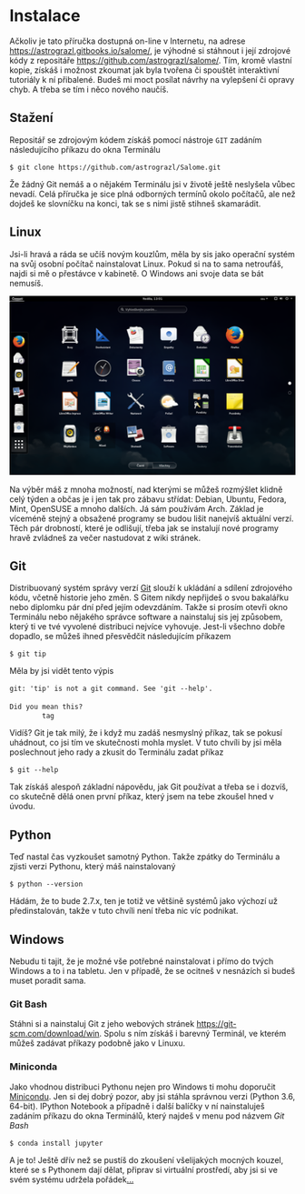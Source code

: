 # Instalace

Ačkoliv je tato příručka dostupná on-line v Internetu, na adrese
<https://astrograzl.gitbooks.io/salome/>, je výhodné si stáhnout i její
zdrojové kódy z repositáře <https://github.com/astrograzl/salome/>. Tím,
kromě vlastní kopie, získáš i možnost zkoumat jak byla tvořena či
spouštět interaktivní tutoriály k ní přibalené. Budeš mi moct posílat
návrhy na vylepšení či opravy chyb. A třeba se tím i něco nového
naučíš.


## Stažení

Repositář se zdrojovým kódem získáš pomocí nástroje `GIT` zadáním
následujícího příkazu do okna Terminálu

	$ git clone https://github.com/astrograzl/Salome.git

Že žádný Git nemáš a o nějakém Terminálu jsi v životě ještě neslyšela
vůbec nevadí. Celá příručka je sice plná odborných termínů okolo
počítačů, ale než dojdeš ke slovníčku na konci, tak se s nimi jistě
stihneš skamarádit.


## Linux

Jsi-li hravá a ráda se učíš novým kouzlům, měla by sis jako operační
systém na svůj osobní počítač nainstalovat Linux. Pokud si na to sama
netroufáš, najdi si mě o přestávce v kabinetě. O Windows ani svoje data
se bát nemusíš.

![Fedora](screenshots/fedora.png)

Na výběr máš z mnoha možností, nad kterými se můžeš rozmýšlet klidně celý týden
a občas je i jen tak pro zábavu střídat: Debian, Ubuntu, Fedora, Mint, OpenSUSE
a mnoho dalších. Já sám používám Arch. Základ je víceméně stejný a obsažené programy se budou lišit nanejvíš aktuální verzí. Těch pár drobností, které je odlišují, třeba jak se instalují nové programy hravě zvládneš za večer nastudovat z wiki stránek.


## Git

Distribuovaný systém správy verzí [Git](https://git-scm.org) slouží k
ukládání a sdílení zdrojového kódu, včetně historie jeho změn. S Gitem
nikdy nepřijdeš o svou bakalářku nebo diplomku pár dní před jejím
odevzdáním. Takže si prosím otevři okno Terminálu nebo nějakého správce software
a nainstaluj sis jej způsobem, který ti ve tvé vyvolené distribuci nejvíce vyhovuje.
Jest-li všechno dobře dopadlo, se můžeš ihned přesvědčit následujícím příkazem

	$ git tip

Měla by jsi vidět tento výpis

```
git: 'tip' is not a git command. See 'git --help'.

Did you mean this?
        tag
```

Vidíš? Git je tak milý, že i když mu zadáš nesmyslný příkaz, tak se
pokusí uhádnout, co jsi tím ve skutečnosti mohla myslet. V tuto chvíli
by jsi měla poslechnout jeho rady a zkusit do Terminálu zadat příkaz

	$ git --help

Tak získáš alespoň základní nápovědu, jak Git používat a třeba se i
dozvíš, co skutečně dělá onen první příkaz, který jsem na tebe zkoušel
hned v úvodu.


## Python

Teď nastal čas vyzkoušet samotný Python. Takže zpátky do Terminálu a
zjisti verzi Pythonu, který máš nainstalovaný

	$ python --version

Hádám, že to bude 2.7.x, ten je totiž ve většině systémů jako výchozí už
předinstalován, takže v tuto chvíli není třeba nic víc podnikat.


## Windows

Nebudu ti tajit, že je možné vše potřebné nainstalovat i přímo do tvých
Windows a to i na tabletu. Jen v případě, že se ocitneš v nesnázích si
budeš muset poradit sama.


### Git Bash

Stáhni si a nainstaluj Git z jeho webových stránek
<https://git-scm.com/download/win>. Spolu s ním získáš i barevný
Terminál, ve kterém můžeš zadávat příkazy podobně jako v Linuxu.


### Miniconda

Jako vhodnou distribuci Pythonu nejen pro Windows ti mohu doporučit
[Minicondu](http://conda.pydata.org/miniconda.html). Jen si dej dobrý
pozor, aby jsi stáhla správnou verzi (Python 3.6, 64-bit). IPython
Notebook a případně i další balíčky v ní nainstaluješ zadáním příkazu do
okna Terminálů, který najdeš v menu pod názvem *Git Bash*

	$ conda install jupyter

A je to! Ještě dřív než se pustíš do zkoušení všelijakých mocných
kouzel, které se s Pythonem dají dělat, připrav si virtuální prostředí,
aby jsi si ve svém systému udržela pořádek[...](VIRTUAL.md)
